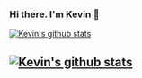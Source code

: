 ### Hi there. I'm Kevin 👋

  
[![Kevin's github stats](https://github-readme-stats.vercel.app/api?username=KevinEsh&count_private=true&show_icons=true&theme=tokyonight&hide_rank=false)](https://github.com/KevinEsh)

## [![Kevin's github stats](https://github-readme-stats.vercel.app/api/top-langs/?username=KevinEsh&count_private=false&layout=compact&theme=dark&hide_title=true)](https://github.com/KevinEsh)
